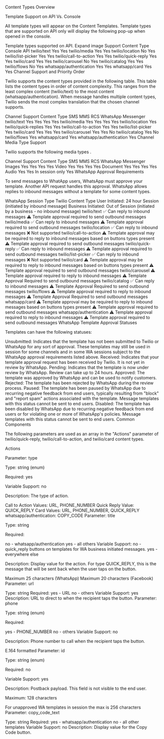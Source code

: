 Content Types Overview

Template Support on API Vs. Console

All template types will appear on the Content Templates. Template types that are supported on API only will display the following pop-up when opened in the console.

Template types supported on API.
Expand image
Support
Content Type Console API
twilio/text Yes Yes
twilio/media Yes Yes
twilio/location No Yes
twilio/list-picker Yes Yes
twilio/call-to-action Yes Yes
twilio/quick-reply Yes Yes
twilio/card Yes Yes
twilio/carousel No Yes
twilio/catalog Yes Yes
twilio/flows No Yes
whatsapp/authentication Yes Yes
whatsapp/card Yes Yes
Channel Support and Priority Order

Twilio supports the content types provided in the following table. This table lists the content types in order of content complexity. This ranges from the least complex content (twilio/text) to the most content (whatsapp/authentication). When message handles multiple content types, Twilio sends the most complex translation that the chosen channel supports.

Channel Support
Content Type SMS MMS RCS WhatsApp
Messenger
twilio/text Yes Yes Yes Yes
twilio/media Yes Yes Yes Yes
twilio/location Yes
twilio/quick-replies Yes Yes
twilio/call-to-action Yes Yes
twilio/list-picker Yes
twilio/card Yes Yes Yes
twilio/carousel Yes Yes No
twilio/catalog Yes No
twilio/flows Yes
whatsapp/card Yes
whatsapp/authentication Yes
Channel Media Type Support

Twilio supports the following media types
.

Channel Support
Content Type SMS MMS RCS WhatsApp Messenger
Images Yes Yes Yes Yes
Video Yes Yes Yes Yes
Document Yes Yes Yes Yes
Audio Yes Yes In session only Yes
WhatsApp Approval Requirements

To send messages to WhatApp users, WhatsApp must approve your template. Another API request handles this approval. WhatsApp allows replies to inbound messages without a template for some content types.

WhatsApp Session Type
Twilio Content Type User Initiated: 24 hour Session (initiated by inbound message) Business Initiated: Out of Session (initiated by a business - no inbound message)
twilio/text ✅ Can reply to inbound messages ⚠️ Template approval required to send outbound messages
twilio/media ✅ Can reply to inbound messages ⚠️ Template approval required to send outbound messages
twilio/location ✅ Can reply to inbound messages ❌ Not supported
twilio/call-to-action ⚠️ Template approval may be required to reply to inbound messages based on buttons types present ⚠️ Template approval required to send outbound messages
twilio/quick-reply ✅ Can reply to inbound messages ⚠️ Template approval required to send outbound messages
twilio/list-picker ✅ Can reply to inbound messages ❌ Not supported
twilio/card ⚠️ Template approval may be required to reply to inbound messages based on buttons types present ⚠️ Template approval required to send outbound messages
twilio/carousel ⚠️ Template approval required to reply to inbound messages ⚠️ Template Approval Required to send outbound messages
twilio/catalog ✅ Can reply to inbound messages ⚠️ Template Approval Required to send outbound messages
twilio/flows ⚠️ Template approval required to reply to inbound messages ⚠️ Template Approval Required to send outbound messages
whatsapp/card ⚠️ Template approval may be required to reply to inbound messages based on buttons types present ⚠️ Template approval required to send outbound messages
whatsapp/authentication ⚠️ Template approval required to reply to inbound messages ⚠️ Template approval required to send outbound messages
WhatsApp Template Approval Statuses

Templates can have the following statuses:

Unsubmitted: Indicates that the template has not been submitted to Twilio or WhatsApp for any sort of approval. These templates may still be used in session for some channels and in some WA sessions subject to the WhatsApp approval requirements listed above.
Received: Indicates that your template approval request has been received by Twilio. It is not yet in review by WhatsApp.
Pending: Indicates that the template is now under review by WhatsApp. Review can take up to 24 hours.
Approved: The template was approved by WhatsApp and can be used to notify customers.
Rejected: The template has been rejected by WhatsApp during the review process.
Paused: The template has been paused by WhatsApp due to recurring negative feedback from end users, typically resulting from "block" and "report spam" actions associated with the template. Message templates with this status cannot be sent to end users.
Disabled: The template has been disabled by WhatsApp due to recurring negative feedback from end users or for violating one or more of WhatsApp's policies. Message templates with this status cannot be sent to end users.
Common Components

The following parameters are used as an array in the "Actions" parameter of twilio/quick-reply, twilio/call-to-action, and twilio/card content types.

Actions

Parameter: type

Type: string (enum)

Required: yes

Variable Support: no

Description: The type of action.

Call to Action Values: URL, PHONE_NUMBER
Quick Reply Value: QUICK_REPLY
Card Values: URL, PHONE_NUMBER, QUICK_REPLY
whatsapp/authentication: COPY_CODE
Parameter: title

Type: string

Required:

no - whatsapp/authentication
yes - all others
Variable Support: no - quick_reply buttons on templates for WA business initiated messages. yes - everywhere else

Description: Display value for the action. For type QUICK_REPLY, this is the message that will be sent back when the user taps on the button.

Maximum 25 characters (WhatsApp)
Maximum 20 characters (Facebook)
Parameter: url

Type: string
Required:
yes - URL
no - others
Variable Support: yes
Description: URL to direct to when the recipient taps the button.
Parameter: phone

Type: string (enum)

Required:

yes - PHONE_NUMBER
no - others
Variable Support: no

Description: Phone number to call when the recipient taps the button.

E.164 formatted
Parameter: id

Type: string (enum)

Required: no

Variable Support: yes

Description: Postback payload. This field is not visible to the end user.

Maximum: 128 characters

For unapproved WA templates in session the max is 256 characters
Parameter: copy_code_text

Type: string
Required:
yes - whatsapp/authentication
no - all other templates
Variable Support: no
Description: Display value for the Copy Code button.
